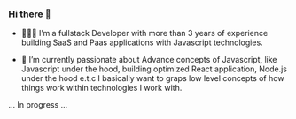 ### Hi there 👋

<!--
**Peteryar/Peteryar** is a ✨ _special_ ✨ repository because its `README.md` (this file) appears on your GitHub profile.
-->

- 🧑🏾‍💻 I’m a fullstack Developer with more than 3 years of experience building SaaS and Paas applications with Javascript technologies.

- 🌱 I’m currently passionate about Advance concepts of Javascript, like Javascript under the hood, building optimized React application, Node.js under the hood e.t.c I basically want to graps low level concepts of how things work within technologies I work with.

... In progress ...
